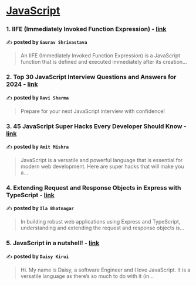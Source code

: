 
<h1><a href=https://medium.com/tag/javascript-development/recommended target="_blank" rel="noopener noreferrer">JavaScript</a></h1>
<h3>1. IIFE (Immediately Invoked Function Expression) - <a href="https://medium.com/@gaurav_srivastava/iife-immediately-invoked-function-expression-584fef2673b9" target="_blank" rel="noopener noreferrer">link</a></h3>

✍️ **posted by `Gaurav Shrivastava`**

<blockquote>An IIFE (Immediately Invoked Function Expression) is a JavaScript function that is defined and executed immediately after its creation…</blockquote>

<h3>2. Top 30 JavaScript Interview Questions and Answers for 2024 - <a href="https://medium.com/@javascriptcentric/top-30-javascript-interview-questions-and-answers-for-2024-7f1e2d1d0638" target="_blank" rel="noopener noreferrer">link</a></h3>

✍️ **posted by `Ravi Sharma`**

<blockquote>Prepare for your next JavaScript interview with confidence!</blockquote>

<h3>3. 45 JavaScript Super Hacks Every Developer Should Know - <a href="https://medium.com/dev-genius/45-javascript-super-hacks-every-developer-should-know-92aecfb33ee8" target="_blank" rel="noopener noreferrer">link</a></h3>

✍️ **posted by `Amit Mishra`**

<blockquote>JavaScript is a versatile and powerful language that is essential for modern web development. Here are super hacks that will make you a…</blockquote>

<h3>4. Extending Request and Response Objects in Express with TypeScript - <a href="https://medium.com/@ilabhatnagar/extending-request-and-response-objects-in-express-with-typescript-1f92922843a6" target="_blank" rel="noopener noreferrer">link</a></h3>

✍️ **posted by `Ila Bhatnagar`**

<blockquote>In building robust web applications using Express and TypeScript, understanding and extending the request and response objects is…</blockquote>

<h3>5. JavaScript in a nutshell! - <a href="https://medium.com/@daisykirui/javascript-in-a-nutshell-669dab5b6e78" target="_blank" rel="noopener noreferrer">link</a></h3>

✍️ **posted by `Daisy Kirui`**

<blockquote>Hi. My name is Daisy, a software Engineer and I love JavaScript. It is a versatile language as there’s so much to do with it (in…</blockquote>

